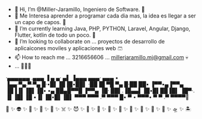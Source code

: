 - 👋 Hi, I’m @Miller-Jaramillo, Ingeniero de Software. 🐼
- 👀 Me Interesa aprender a programar cada dia mas, la idea es llegar a ser un capo de capos. 🧙  
- 🌱 I’m currently learning Java, PHP, PYTHON, Laravel, Angular, Django, Flutter, kotlin de todo un poco. 🫦
- 💞️ I’m looking to collaborate on ... proyectos de desarrollo de aplicaicones moviles y aplicaciones web 🩳
- 📫 How to reach me ... 3216656606 ... millerjaramillo.mj@gmail.com 💀
- ... 🦖🦕🦎 


·▄▄▄▄▄▄ .▄▄▄   ▐ ▄  ▄· ▄▌     ▐▄▄▄ ▄▄▄· ▄▄▄  ▪  
▐▄▄·▀▄.▀·▀▄ █·•█▌▐█▐█▪██▌      ·██▐█ ▀█ ▀▄ █·██ 
██▪ ▐▀▀▪▄▐▀▀▄ ▐█▐▐▌▐█▌▐█▪    ▪▄ ██▄█▀▀█ ▐▀▀▄ ▐█·
██▌.▐█▄▄▌▐█•█▌██▐█▌ ▐█▀·.    ▐▌▐█▌▐█ ▪▐▌▐█•█▌▐█▌
▀▀▀  ▀▀▀ .▀  ▀▀▀ █▪  ▀ •      ▀▀▀• ▀  ▀ .▀  ▀▀▀▀🧸

🐲 ✨ 👽 ✨ 👾 ✨ 🤖 ✨ 👻 ✨ ☠️ ✨ 😈 ✨ 🦄 ✨ 🐠 ✨ 🧌 ✨ 🧟 ✨ 🍧 ✨ 🍒 ✨ 🍄 ✨ 🚀 ✨ 🛸 ✨ 🏝️

